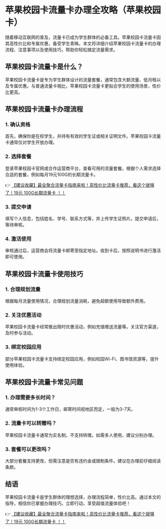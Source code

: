 # 苹果校园卡流量卡办理全攻略（苹果校园卡）

随着移动互联网的普及，流量卡已成为学生群体的必备工具。苹果校园卡流量卡因其高性价比和专属优惠，备受学生青睐。本文将详细介绍苹果校园卡流量卡的办理流程、注意事项以及使用技巧，帮助你轻松搞定流量需求。

## 苹果校园卡流量卡是什么？

苹果校园卡流量卡是专为学生群体设计的流量套餐，通常包含大额流量、低月租以及专属优惠。与普通流量卡相比，苹果校园卡流量卡更贴合学生的使用场景，性价比更高。

## 苹果校园卡流量卡办理流程

### 1. 确认资格
首先，确保你是在校学生，并持有有效的学生证或相关证明文件。苹果校园卡流量卡通常仅对学生开放办理。

### 2. 选择套餐
登录苹果校园卡官网或合作运营商平台，查看可用的流量套餐。根据个人需求选择合适的套餐，例如每月19元100G的长期流量卡。

👉 [【建议收藏】最全聚合流量卡指南来啦！高性价比流量卡推荐，看这个就够了！19元 100G长期流量卡 ！！](https://bit.ly/Liuliangka)

### 3. 提交申请
填写个人信息，包括姓名、学号、联系方式等，并上传学生证照片。提交申请后，等待审核。

### 4. 激活使用
审核通过后，运营商会将流量卡邮寄至指定地址。收到卡后，按照说明书进行激活即可使用。

## 苹果校园卡流量卡使用技巧

### 1. 合理规划流量
根据每月流量使用情况，合理规划流量消耗，避免超额使用导致额外费用。

### 2. 关注优惠活动
苹果校园卡流量卡经常推出限时优惠活动，例如充值赠送流量等。关注官方渠道，及时参与活动。

### 3. 绑定校园应用
部分苹果校园卡流量卡支持绑定校园应用，例如校园Wi-Fi、图书馆资源等，提升使用体验。

## 苹果校园卡流量卡常见问题

### 1. 办理需要多长时间？
通常审核时间为1-3个工作日，邮寄时间视地区而定，一般为3-7天。

### 2. 流量卡可以转赠吗？
苹果校园卡流量卡通常为实名制，不支持转赠。如需多人使用，建议分别办理。

### 3. 套餐可以更改吗？
大部分套餐支持更改，但需注意是否有违约金或限制条件。建议在办理前仔细阅读条款。

## 结语

苹果校园卡流量卡是学生群体的理想选择，办理流程简单，性价比高。通过本文的指导，相信你已掌握办理技巧。立即行动，享受超值流量体验吧！

👉 [【建议收藏】最全聚合流量卡指南来啦！高性价比流量卡推荐，看这个就够了！19元 100G长期流量卡 ！！](https://bit.ly/Liuliangka)